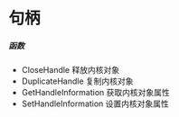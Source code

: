 # 句柄

##### 函数

- CloseHandle 释放内核对象
- DuplicateHandle 复制内核对象
- GetHandleInformation 获取内核对象属性
- SetHandleInformation 设置内核对象属性
